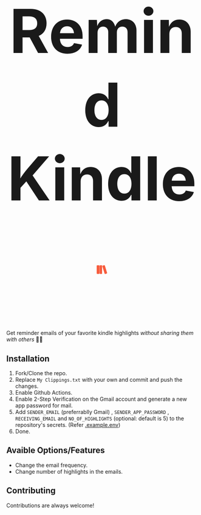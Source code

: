<h1 align="center" style="font-size: 10rem;">
Remind Kindle 
<img src="logo.svg" height="24px" />
</h1>

Get reminder emails of your favorite kindle highlights *without sharing them with others* 📔🔖


## Installation

1. Fork/Clone the repo. 
2. Replace `My Clippings.txt` with your own and commit and push the changes.
3. Enable Github Actions.
4. Enable 2-Step Verification on the Gmail account and generate a new app password for mail.
4. Add `SENDER_EMAIL` (preferrablly Gmail) , `SENDER_APP_PASSWORD` , `RECEIVING_EMAIL` and `NO_OF_HIGHLIGHTS` (optional: default is 5) to the repository's secrets. (Refer [.example.env](/.example.env))
5. Done.

## Avaible Options/Features
- Change the email frequency.
- Change number of highlights in the emails.
 

## Contributing

Contributions are always welcome!
